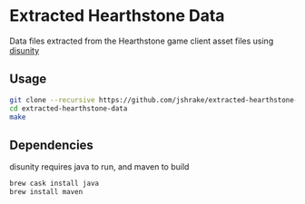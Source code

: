 # Extracted Hearthstone Data

Data files extracted from the Hearthstone game client asset files using [disunity](https://github.com/ata4/disunity)

## Usage

```bash
git clone --recursive https://github.com/jshrake/extracted-hearthstone-data.git
cd extracted-hearthstone-data
make
```

## Dependencies

disunity requires java to run, and maven to build

```bash
brew cask install java
brew install maven
```


